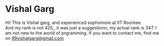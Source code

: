 # Vishal Garg
Hi! This is Vishal garg, and experienced sophomore at IIT Roorkee. <br/>
And my rank is not 425,, it was just a suggestionn, my actual rank is 347.
I am not new to the world of prgramming.
If you want to contact me, find me on 99vishalgarg@gmail.com
